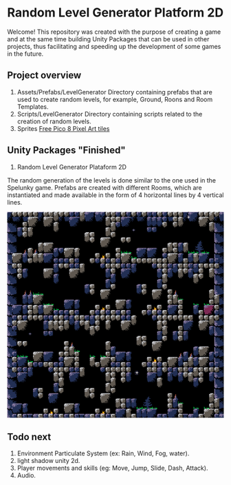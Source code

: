 # Random Level Generator Platform 2D

Welcome! This repository was created with the purpose of creating a game and at the same time building Unity Packages that can be used in other projects, thus facilitating and speeding up the development of some games in the future.

## Project overview

1. Assets/Prefabs/LevelGenerator Directory containing prefabs that are used to create random levels, for example, Ground, Roons and Room Templates.
2. Scripts/LevelGenerator Directory containing scripts related to the creation of random levels.
3. Sprites [Free Pico 8 Pixel Art tiles](https://s4m-ur4i.itch.io/pico-8-pixelart-free-tiles)

## Unity Packages "Finished"

1. Random Level Generator Plataform 2D

The random generation of the levels is done similar to the one used in the Spelunky game. Prefabs are created with different Rooms, which are instantiated and made available in the form of 4 horizontal lines by 4 vertical lines. 
    
   ![Scene](Random-Level-Generator-02.gif)
    
## Todo next

1. Environment Particulate System  (ex: Rain, Wind, Fog, water).
2. light shadow unity 2d.
3. Player movements and skills (eg: Move, Jump, Slide, Dash, Attack).
4. Audio.
